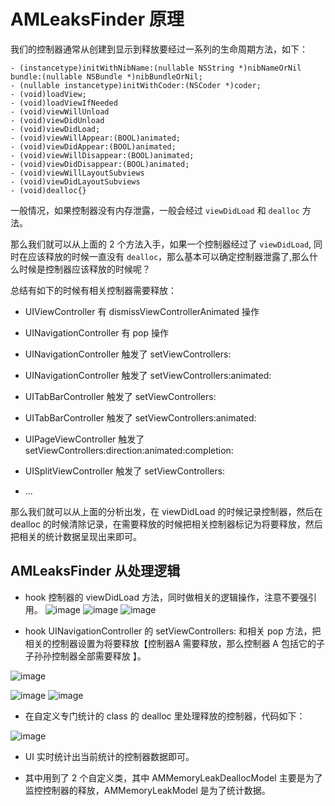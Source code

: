 # AMLeaksFinder 原理

我们的控制器通常从创建到显示到释放要经过一系列的生命周期方法，如下：

```
- (instancetype)initWithNibName:(nullable NSString *)nibNameOrNil bundle:(nullable NSBundle *)nibBundleOrNil;
- (nullable instancetype)initWithCoder:(NSCoder *)coder;
- (void)loadView;
- (void)loadViewIfNeeded
- (void)viewWillUnload
- (void)viewDidUnload
- (void)viewDidLoad;
- (void)viewWillAppear:(BOOL)animated;
- (void)viewDidAppear:(BOOL)animated;
- (void)viewWillDisappear:(BOOL)animated;
- (void)viewDidDisappear:(BOOL)animated;
- (void)viewWillLayoutSubviews
- (void)viewDidLayoutSubviews
- (void)dealloc{}
```

一般情况，如果控制器没有内存泄露，一般会经过 `viewDidLoad`  和 `dealloc` 方法。

那么我们就可以从上面的 2 个方法入手，如果一个控制器经过了 `viewDidLoad`, 同时在应该释放的时候一直没有  `dealloc`，那么基本可以确定控制器泄露了,那么什么时候是控制器应该释放的时候呢？

总结有如下的时候有相关控制器需要释放：

- UIViewController 有 dismissViewControllerAnimated 操作

- UINavigationController 有 pop 操作

- UINavigationController 触发了 setViewControllers: 
- UINavigationController 触发了 setViewControllers:animated: 

- UITabBarController 触发了 setViewControllers: 
- UITabBarController 触发了 setViewControllers:animated: 

- UIPageViewController 触发了 setViewControllers:direction:animated:completion:

- UISplitViewController 触发了 setViewControllers: 

- ...

那么我们就可以从上面的分析出发，在 viewDidLoad 的时候记录控制器，然后在 dealloc 的时候清除记录，在需要释放的时候把相关控制器标记为将要释放，然后把相关的统计数据呈现出来即可。


## AMLeaksFinder 从处理逻辑

- hook 控制器的 viewDidLoad 方法，同时做相关的逻辑操作，注意不要强引用。
![image](https://user-images.githubusercontent.com/12118567/82640835-dcd36100-9c3d-11ea-8252-a1602aa46baf.png)
![image](https://user-images.githubusercontent.com/12118567/82641054-4bb0ba00-9c3e-11ea-97fc-f1236fed1ae3.png)
![image](https://user-images.githubusercontent.com/12118567/82641065-4fdcd780-9c3e-11ea-805b-77e1eff73cb6.png)

- hook UINavigationController 的 setViewControllers: 和相关 pop 方法，把相关的控制器设置为将要释放【控制器A 需要释放，那么控制器 A 包括它的子子孙孙控制器全部需要释放 】。

![image](https://user-images.githubusercontent.com/12118567/82641110-6420d480-9c3e-11ea-8c23-300050715101.png)

![image](https://user-images.githubusercontent.com/12118567/82641197-8b77a180-9c3e-11ea-8436-0cea58c96ba8.png)
![image](https://user-images.githubusercontent.com/12118567/82641330-c4b01180-9c3e-11ea-8799-a7214738a910.png)

- 在自定义专门统计的 class 的 dealloc 里处理释放的控制器，代码如下：

![image](https://user-images.githubusercontent.com/12118567/82641484-fb862780-9c3e-11ea-98cd-07ed1c58046f.png)

- UI 实时统计出当前统计的控制器数据即可。

- 其中用到了 2 个自定义类，其中 AMMemoryLeakDeallocModel 主要是为了监控控制器的释放，AMMemoryLeakModel 是为了统计数据。
